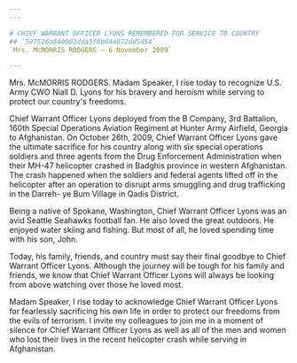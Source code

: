 ```yaml
---
---

# CHIEF WARRANT OFFICER LYONS REMEMBERED FOR SERVICE TO COUNTRY
## `597526a840003dda5f6b04e072dd5d54`
`Mrs. McMORRIS RODGERS — 6 November 2009`

---
```



Mrs. McMORRIS RODGERS. Madam Speaker, I rise today to recognize U.S. 
Army CWO Niall D. Lyons for his bravery and heroism while serving to 
protect our country's freedoms.

Chief Warrant Officer Lyons deployed from the B Company, 3rd 
Battalion, 160th Special Operations Aviation Regiment at Hunter Army 
Airfield, Georgia to Afghanistan. On October 26th, 2009, Chief Warrant 
Officer Lyons gave the ultimate sacrifice for his country along with 
six special operations soldiers and three agents from the Drug 
Enforcement Administration when their MH-47 helicopter crashed in 
Badghis province in western Afghanistan. The crash happened when the 
soldiers and federal agents lifted off in the helicopter after an 
operation to disrupt arms smuggling and drug trafficking in the Darreh-
ye Bum Village in Qadis District.

Being a native of Spokane, Washington, Chief Warrant Officer Lyons 
was an avid Seattle Seahawks football fan. He also loved the great 
outdoors. He enjoyed water skiing and fishing. But most of all, he 
loved spending time with his son, John.

Today, his family, friends, and country must say their final goodbye 
to Chief Warrant Officer Lyons. Although the journey will be tough for 
his family and friends, we know that Chief Warrant Officer Lyons will 
always be looking from above watching over those he loved most.

Madam Speaker, I rise today to acknowledge Chief Warrant Officer 
Lyons for fearlessly sacrificing his own life in order to protect our 
freedoms from the evils of terrorism. I invite my colleagues to join me 
in a moment of silence for Chief Warrant Officer Lyons as well as all 
of the men and women who lost their lives in the recent helicopter 
crash while serving in Afghanistan.
